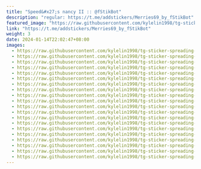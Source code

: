 ```yaml
---
title: "Speed&#x27;s nancy II :: @fStikBot"
description: "regular: https://t.me/addstickers/Merries69_by_fStikBot"
featured_image: "https://raw.githubusercontent.com/kylelin1998/tg-sticker-spreading-worldwide-images/main/img/fe811679-8b8a-4f53-b8ab-222c22b95d30.jpg"
link: "https://t.me/addstickers/Merries69_by_fStikBot"
weight: 3
date: 2024-01-14T22:02:47+08:00
images:
  - https://raw.githubusercontent.com/kylelin1998/tg-sticker-spreading-worldwide-images/main/img/fe811679-8b8a-4f53-b8ab-222c22b95d30.jpg
  - https://raw.githubusercontent.com/kylelin1998/tg-sticker-spreading-worldwide-images/main/img/b66717ed-0541-4ab3-bf8e-6fdf504769fe.jpg
  - https://raw.githubusercontent.com/kylelin1998/tg-sticker-spreading-worldwide-images/main/img/f27f6401-a55d-4631-89b8-4e7a2b2f262b.jpg
  - https://raw.githubusercontent.com/kylelin1998/tg-sticker-spreading-worldwide-images/main/img/07b22b1d-ec5f-435d-b142-2daddbf0917b.jpg
  - https://raw.githubusercontent.com/kylelin1998/tg-sticker-spreading-worldwide-images/main/img/b490237b-7d49-4b61-a1c8-50e13bbc4b8c.jpg
  - https://raw.githubusercontent.com/kylelin1998/tg-sticker-spreading-worldwide-images/main/img/fe6bbc28-56f4-4e90-865c-1d090516142d.jpg
  - https://raw.githubusercontent.com/kylelin1998/tg-sticker-spreading-worldwide-images/main/img/21cf9025-4ac8-4b4b-b551-658093bcd579.jpg
  - https://raw.githubusercontent.com/kylelin1998/tg-sticker-spreading-worldwide-images/main/img/36641b0f-735d-4111-809b-2dfbcddde88e.jpg
  - https://raw.githubusercontent.com/kylelin1998/tg-sticker-spreading-worldwide-images/main/img/284a72df-9777-428e-8c4c-072c93a9a227.jpg
  - https://raw.githubusercontent.com/kylelin1998/tg-sticker-spreading-worldwide-images/main/img/9898b9d6-bc1a-456f-874d-193cf8dcb30e.jpg
  - https://raw.githubusercontent.com/kylelin1998/tg-sticker-spreading-worldwide-images/main/img/8389b145-a090-4486-94c4-245187939217.jpg
  - https://raw.githubusercontent.com/kylelin1998/tg-sticker-spreading-worldwide-images/main/img/b5b828c4-f492-4417-ab6e-75db6c088ab9.jpg
  - https://raw.githubusercontent.com/kylelin1998/tg-sticker-spreading-worldwide-images/main/img/32a0e754-b4bc-406e-ac37-a2363e6968dd.jpg
  - https://raw.githubusercontent.com/kylelin1998/tg-sticker-spreading-worldwide-images/main/img/207a27df-9bb9-437b-be27-4ead9ae60464.jpg
  - https://raw.githubusercontent.com/kylelin1998/tg-sticker-spreading-worldwide-images/main/img/302ff8f8-0807-4760-8f72-ec2bd83dc3a5.jpg
  - https://raw.githubusercontent.com/kylelin1998/tg-sticker-spreading-worldwide-images/main/img/e9373547-d5f1-4560-9db5-d50c13a76844.jpg
  - https://raw.githubusercontent.com/kylelin1998/tg-sticker-spreading-worldwide-images/main/img/2f1a4926-6df3-4633-bfa7-a0072d505711.jpg
  - https://raw.githubusercontent.com/kylelin1998/tg-sticker-spreading-worldwide-images/main/img/0bc1e3ef-3c3f-47d8-bd40-fe71e38652bf.jpg
  - https://raw.githubusercontent.com/kylelin1998/tg-sticker-spreading-worldwide-images/main/img/a72dc751-dcaf-4847-8cb7-bb30069654e7.jpg
  - https://raw.githubusercontent.com/kylelin1998/tg-sticker-spreading-worldwide-images/main/img/510fe326-a6a8-4a5e-91dd-7dcdb65fc337.jpg
---
```


